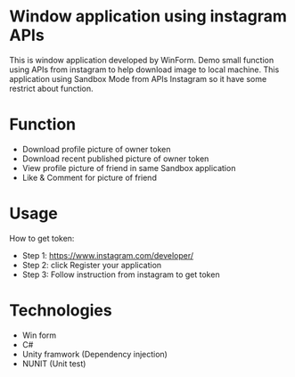# Window application using instagram APIs
This is window application developed by WinForm. Demo small function using APIs from instagram to help download image to local machine. 
This application using Sandbox Mode from APIs Instagram so it have some restrict about function. 
# Function
- Download profile picture of owner token
- Download recent published picture of owner token
- View profile picture of friend in same Sandbox application
- Like & Comment for picture of friend
# Usage
How to get token:
- Step 1: https://www.instagram.com/developer/
- Step 2: click Register your application
- Step 3: Follow instruction from instagram to get token
# Technologies
- Win form
- C#
- Unity framwork (Dependency injection)
- NUNIT (Unit test)
